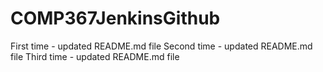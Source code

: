 # COMP367JenkinsGithub

First time - updated README.md file
Second time - updated README.md file
Third time - updated README.md file
